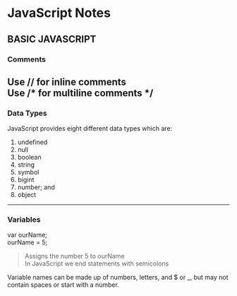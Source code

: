 # JavaScript Notes  

## BASIC JAVASCRIPT  

### Comments

Use // for inline comments    
Use /* for multiline comments */  
---  

### Data Types  

JavaScript provides eight different data types which are:  
1. undefined  
2. null  
3. boolean  
4. string  
5. symbol  
6. bigint  
7. number; and  
8. object  
---

### Variables  
var ourName;  
ourName = 5;  
> Assigns the number 5 to ourName  
> In JavaScript we end statements with semicolons  

Variable names can be made up of numbers, letters, and $ or _, but may not contain spaces or start with a number.  

